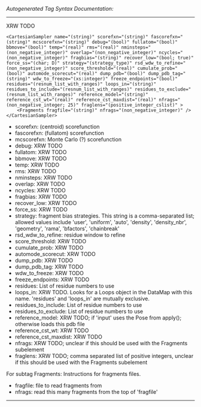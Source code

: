 _Autogenerated Tag Syntax Documentation:_

---
XRW TODO

```
<CartesianSampler name="(string)" scorefxn="(string)" fascorefxn="(string)" mcscorefxn="(string)" debug="(bool)" fullatom="(bool)" bbmove="(bool)" temp="(real)" rms="(real)" nminsteps="(non_negative_integer)" overlap="(non_negative_integer)" ncycles="(non_negative_integer)" fragbias="(string)" recover_low="(bool; true)" force_ss="(char; D)" strategy="(strategy_type)" rsd_wdw_to_refine="(non_negative_integer)" score_threshold="(real)" cumulate_prob="(bool)" automode_scorecut="(real)" dump_pdb="(bool)" dump_pdb_tag="(string)" wdw_to_freeze="(xs:integer)" freeze_endpoints="(bool)" residues="(resnum_list_with_ranges)" loops_in="(string)" residues_to_include="(resnum_list_with_ranges)" residues_to_exclude="(resnum_list_with_ranges)" reference_model="(string)" reference_cst_wt="(real)" reference_cst_maxdist="(real)" nfrags="(non_negative_integer; 25)" fraglens="(positive_integer_cslist)" >
    <Fragments fragfile="(string)" nfrags="(non_negative_integer)" />
</CartesianSampler>
```

-   scorefxn: (centroid) scorefunction
-   fascorefxn: (fullatom) scorefunction
-   mcscorefxn: Monte Carlo (?) scorefunction
-   debug: XRW TODO
-   fullatom: XRW TODO
-   bbmove: XRW TODO
-   temp: XRW TODO
-   rms: XRW TODO
-   nminsteps: XRW TODO
-   overlap: XRW TODO
-   ncycles: XRW TODO
-   fragbias: XRW TODO
-   recover_low: XRW TODO
-   force_ss: XRW TODO
-   strategy: fragment bias strategies.  This string is a comma-separated list; allowed values include 'user', 'uniform', 'auto', 'density', 'density_nbr', 'geometry', 'rama', 'bfactors', 'chainbreak'
-   rsd_wdw_to_refine: residue window to refine
-   score_threshold: XRW TODO
-   cumulate_prob: XRW TODO
-   automode_scorecut: XRW TODO
-   dump_pdb: XRW TODO
-   dump_pdb_tag: XRW TODO
-   wdw_to_freeze: XRW TODO
-   freeze_endpoints: XRW TODO
-   residues: List of residue numbers to use
-   loops_in: XRW TODO.  Looks for a Loops object in the DataMap with this name. 'residues' and 'loops_in' are mutually exclusive.
-   residues_to_include: List of residue numbers to use
-   residues_to_exclude: List of residue numbers to use
-   reference_model: XRW TODO; if 'input' uses the Pose from apply(); otherwise loads this pdb file
-   reference_cst_wt: XRW TODO
-   reference_cst_maxdist: XRW TODO
-   nfrags: XRW TODO; unclear if this should be used with the Fragments subelement
-   fraglens: XRW TODO; comma separated list of positive integers, unclear if this should be used with the Fragments subelement


For subtag Fragments: Instructions for fragments files.

-   fragfile: file to read fragments from
-   nfrags: read this many fragments from the top of 'fragfile'

---
